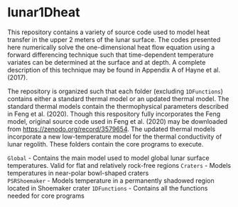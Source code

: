 # lunar1Dheat

This repository contains a variety of source code used to model heat transfer in the upper 2 meters of the lunar surface. The codes presented here numerically solve the one-dimensional heat flow equation using a forward differencing technique such that time-dependent temperature variates can be determined at the surface and at depth. A complete description of this technique may be found in Appendix A of Hayne et al. (2017). 

The repository is organized such that each folder (excluding `1DFunctions`) contains either a standard thermal model or an updated thermal model. The standard thermal models contain the thermophysical parameters described in Feng et al. (2020). Though this respository fully incorporates the Feng model, original source code used in Feng et al. (2020) may be downloaded from https://zenodo.org/record/3579654. The updated thermal models incorporate a new low-temperature model for the thermal conductivity of lunar regolith. These folders contain the core programs to execute. 

`Global`  - Contains the main model used to model global lunar surface temperatures. Valid for flat and relatively rock-free regions 
`Craters` - Models temperatures in near-polar bowl-shaped craters  
`PSRShoemaker` - Models temperature in a permanently shadowed region located in Shoemaker crater 
`1DFunctions` - Contains all the functions needed for core programs 
